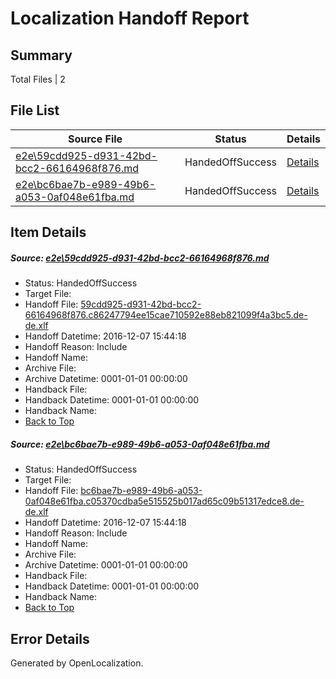 # <a name='report-top'></a> Localization Handoff Report

## Summary
 Total Files | 2

## File List
 Source File | Status | Details 
 ----------- | ------ | ------- 
 [e2e\59cdd925-d931-42bd-bcc2-66164968f876.md](https://github.com/OpenLocalizationTestOrg/ol-test0/blob/66f434625a1bab8a3e07b8a74a2f788e0d132b43/e2e/59cdd925-d931-42bd-bcc2-66164968f876.md) | HandedOffSuccess | [Details](#23632a146ee76c070d6560bf61dc91cf6f34d09b1)
 [e2e\bc6bae7b-e989-49b6-a053-0af048e61fba.md](https://github.com/OpenLocalizationTestOrg/ol-test0/blob/66f434625a1bab8a3e07b8a74a2f788e0d132b43/e2e/bc6bae7b-e989-49b6-a053-0af048e61fba.md) | HandedOffSuccess | [Details](#76a7d66698e094c7431a4651f1ffe3ffb3b713d92)

## Item Details
##### <a name='23632a146ee76c070d6560bf61dc91cf6f34d09b1'></a> Source: [e2e\59cdd925-d931-42bd-bcc2-66164968f876.md](https://github.com/OpenLocalizationTestOrg/ol-test0/blob/66f434625a1bab8a3e07b8a74a2f788e0d132b43/e2e/59cdd925-d931-42bd-bcc2-66164968f876.md)
* Status: HandedOffSuccess
* Target File: 
* Handoff File: [59cdd925-d931-42bd-bcc2-66164968f876.c86247794ee15cae710592e88eb821099f4a3bc5.de-de.xlf](https://github.com/OpenLocalizationTestOrg/ol-test0-handoff/blob/1e96d25de2e0c1038ad143112600b4525bcab7de/ol-handoff/OpenLocalizationTestOrg/ol-test0-dede/qimu/ht/59cdd925-d931-42bd-bcc2-66164968f876.c86247794ee15cae710592e88eb821099f4a3bc5.de-de.xlf)
* Handoff Datetime: 2016-12-07 15:44:18
* Handoff Reason: Include
* Handoff Name: 
* Archive File: 
* Archive Datetime: 0001-01-01 00:00:00
* Handback File: 
* Handback Datetime: 0001-01-01 00:00:00
* Handback Name: 
* [Back to Top](#report-top)

##### <a name='76a7d66698e094c7431a4651f1ffe3ffb3b713d92'></a> Source: [e2e\bc6bae7b-e989-49b6-a053-0af048e61fba.md](https://github.com/OpenLocalizationTestOrg/ol-test0/blob/66f434625a1bab8a3e07b8a74a2f788e0d132b43/e2e/bc6bae7b-e989-49b6-a053-0af048e61fba.md)
* Status: HandedOffSuccess
* Target File: 
* Handoff File: [bc6bae7b-e989-49b6-a053-0af048e61fba.c05370cdba5e515525b017ad65c09b51317edce8.de-de.xlf](https://github.com/OpenLocalizationTestOrg/ol-test0-handoff/blob/1e96d25de2e0c1038ad143112600b4525bcab7de/ol-handoff/OpenLocalizationTestOrg/ol-test0-dede/qimu/ht/bc6bae7b-e989-49b6-a053-0af048e61fba.c05370cdba5e515525b017ad65c09b51317edce8.de-de.xlf)
* Handoff Datetime: 2016-12-07 15:44:18
* Handoff Reason: Include
* Handoff Name: 
* Archive File: 
* Archive Datetime: 0001-01-01 00:00:00
* Handback File: 
* Handback Datetime: 0001-01-01 00:00:00
* Handback Name: 
* [Back to Top](#report-top)


## Error Details

Generated by OpenLocalization.
